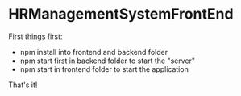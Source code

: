 # HRManagementSystemFrontEnd

First things first: 

- npm install into frontend and backend folder
- npm start first in backend folder to start the "server" 
- npm start in frontend folder to start the application

That's it! 
